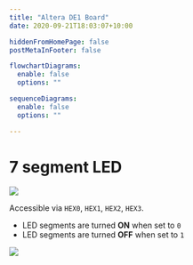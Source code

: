```yaml
---
title: "Altera DE1 Board"
date: 2020-09-21T18:03:07+10:00

hiddenFromHomePage: false
postMetaInFooter: false

flowchartDiagrams:
  enable: false
  options: ""

sequenceDiagrams: 
  enable: false
  options: ""

---
```


# 7 segment LED

![](2020-09-21-18-36-38.png)

Accessible via `HEX0`, `HEX1`, `HEX2`, `HEX3`.  

* LED segments are turned **ON** when set to `0`
* LED segments are turned **OFF** when set to `1`

![](2020-10-10-03-34-42.png)